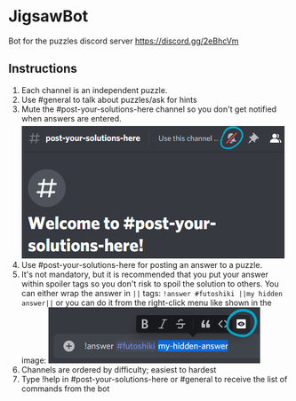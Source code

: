 # JigsawBot

Bot for the puzzles discord server https://discord.gg/2eBhcVm

## Instructions

1. Each channel is an independent puzzle.
1. Use #general to talk about puzzles/ask for hints
1. Mute the #post-your-solutions-here channel so you don't get notified when answers are entered. ![mute-channel](img/mute-channel.png)
1. Use #post-your-solutions-here for posting an answer to a puzzle.
1. It's not mandatory, but it is recommended that you put your answer within spoiler tags so you don't risk to spoil the solution to others. You can either wrap the answer in `||` tags: 
`!answer #futoshiki ||my hidden answer||` or you can do it from the right-click menu like shown in the image: ![hide-solution](img/hide-answer.png)
1. Channels are ordered by difficulty; easiest to hardest
1. Type !help in #post-your-solutions-here or #general to receive the list of commands from the bot
